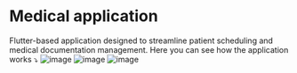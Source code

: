 # Medical application

Flutter-based application designed to streamline patient scheduling and medical documentation management. 
Here you can see how the application works ⤵
![image](https://github.com/user-attachments/assets/42761ec9-d1a5-4512-a6e1-79fee2f4350d)
![image](https://github.com/user-attachments/assets/2f5ef59d-f6ef-4ed2-937c-7705ab4a346f)
![image](https://github.com/user-attachments/assets/fa66ca6d-0d3f-4906-962e-3b93039b6817)

